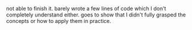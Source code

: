 not able to finish it. barely wrote a few lines of code which I don't completely understand either.
goes to show that I didn't fully grasped the concepts or how to apply them in practice.
